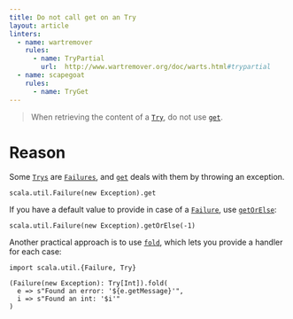 ```yaml
---
title: Do not call get on an Try
layout: article
linters:
  - name: wartremover
    rules:
      - name: TryPartial
        url:  http://www.wartremover.org/doc/warts.html#trypartial
  - name: scapegoat
    rules:
      - name: TryGet
---
```


> When retrieving the content of a [`Try`], do not use [`get`].

# Reason

Some [`Trys`][`Try`] are [`Failures`][`Failure`], and [`get`] deals with them by throwing an exception.

```tut:book:fail
scala.util.Failure(new Exception).get
```

If you have a default value to provide in case of a [`Failure`], use [`getOrElse`]:

```tut:book
scala.util.Failure(new Exception).getOrElse(-1)
```

Another practical approach is to use [`fold`], which lets you provide a handler for each case:

```tut:book
import scala.util.{Failure, Try}

(Failure(new Exception): Try[Int]).fold(
  e => s"Found an error: '${e.getMessage}'",
  i => s"Found an int: '$i'"
)
```

[`Try`]:https://www.scala-lang.org/api/2.12.8/scala/util/Try.html
[`getOrElse`]:https://www.scala-lang.org/api/2.12.8/scala/util/Try.html#getOrElse[U%3E:T](default:=%3EU):U
[`fold`]:https://www.scala-lang.org/api/2.12.8/scala/util/Try.html#fold[U](fa:Throwable=%3EU,fb:T=%3EU):U
[`get`]:https://www.scala-lang.org/api/2.12.8/scala/util/Try.html#get:T
[`Failure`]:https://www.scala-lang.org/api/2.12.8/scala/util/Failure.html
[`Success`]:https://www.scala-lang.org/api/2.12.8/scala/util/Success.html
